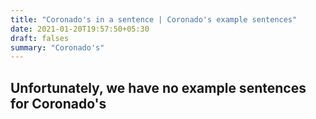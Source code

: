 ```yaml
---
title: "Coronado's in a sentence | Coronado's example sentences"
date: 2021-01-20T19:57:50+05:30
draft: falses
summary: "Coronado's"
---
```

## Unfortunately, we have no example sentences for Coronado's                 
